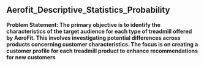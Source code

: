 ## Aerofit_Descriptive_Statistics_Probability

**Problem Statement:
The primary objective is to identify the characteristics of the target audience for each type of 
treadmill offered by AeroFit. This involves investigating potential differences across products
concerning customer characteristics. The focus is on creating a customer profile for each 
treadmill product to enhance recommendations for new customers**
